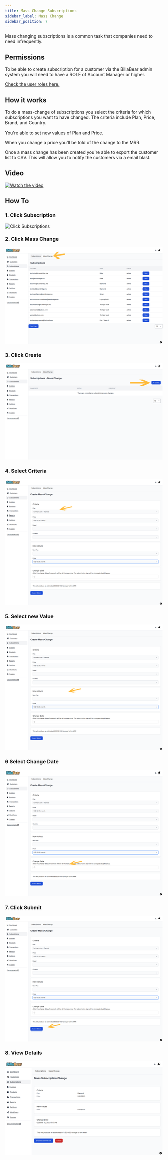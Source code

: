 ```yaml
---
title: Mass Change Subscriptions
sidebar_label: Mass Change
sidebar_position: 7
---
```

Mass changing subscriptions is a common task that companies need to need infrequently.

## Permissions

To be able to create subscription for a customer via the BillaBear admin system you will need to have a ROLE of Account Manager or higher.

[Check the user roles here.](../user_roles/)

## How it works

To do a mass-change of subscriptions you select the criteria for which subscriptions you want to have changed. The criteria include Plan, Price, Brand, and Country. 

You're able to set new values of Plan and Price.

When you change a price you'll be told of the change to the MRR.

Once a mass change has been created you're able to export the customer list to CSV. This will allow you to notify the customers via a email blast.

## Video

[![Watch the video](https://img.youtube.com/vi/1Jq6-GZ1t0M/mqdefault.jpg)](https://youtu.be/1Jq6-GZ1t0M)


## How To

### 1. Click Subscription

![Click Subscriptions](./mass_change_screenshot/1_click_subscriptions.png)

### 2. Click Mass Change

![Click Mass Change](./mass_change_screenshots/2_click_mass_change.png)

### 3. Click Create

![Click Create](./mass_change_screenshots/3_click_create.png)

### 4. Select Criteria

![Select Criteria](./mass_change_screenshots/4_select_criteria.png)

### 5. Select new Value

![Select new value](./mass_change_screenshots/5_select_new_values.png)

### 6 Select Change Date

![Select Change Date](./mass_change_screenshots/6_select_change.png)

### 7. Click Submit

![Click Submit](./mass_change_screenshots/7_click_submit.png)

### 8. View Details

![View Details](./mass_change_screenshots/8_click_mass_change.png)